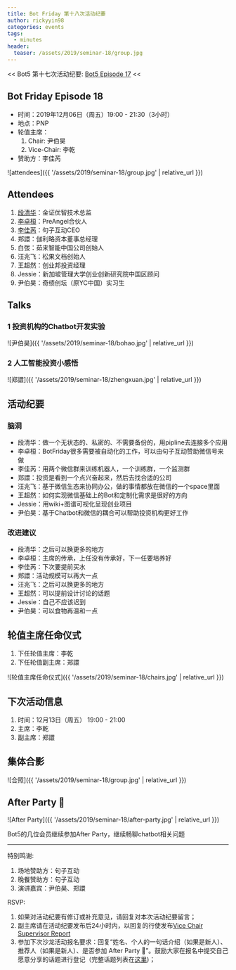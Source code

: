 ```yaml
---
title: Bot Friday 第十八次活动纪要
author: rickyyin98
categories: events
tags:
  - minutes
header:
  teaser: /assets/2019/seminar-18/group.jpg
---
```


<< Bot5 第十七次活动纪要: [Bot5 Episode 17](https://bot5.club/events/seminar-minutes-17) <<

## Bot Friday Episode 18

- 时间：2019年12月06日（周五）19:00 - 21:30（3小时）
- 地点：PNP
- 轮值主席：
    1. Chair: 尹伯昊
    1. Vice-Chair: 李乾
- 赞助方：李佳芮

![attendees]({{ '/assets/2019/seminar-18/group.jpg' | relative_url }})

## Attendees

1. [段清华](/people/qhduan)：金证优智技术总监
2. [李卓桓](/people/huan/)：PreAngel合伙人
3. [李佳芮](/people/lijiarui)：句子互动CEO
4. 郑譞：伽利略资本董事总经理
5. 白弢：茹来智能中国公司创始人
6. 汪兆飞：松果文档创始人
7. 王超然：创业邦投资经理
8. Jessie：新加坡管理大学创业创新研究院中国区顾问
9. 尹伯昊：奇绩创坛（原YC中国）实习生

## Talks

### 1 投资机构的Chatbot开发实验

![尹伯昊]({{ '/assets/2019/seminar-18/bohao.jpg' | relative_url }})

### 2 人工智能投资小感悟

![郑譞]({{ '/assets/2019/seminar-18/zhengxuan.jpg' | relative_url }})

## 活动纪要

### 脑洞

- 段清华：做一个无状态的、私密的、不需要备份的，用pipline去连接多个应用
- 李卓桓：BotFriday很多需要被自动化的工作，可以由句子互动赞助微信号来做
- 李佳芮：用两个微信群来训练机器人，一个训练群，一个监测群
- 郑譞：投资是看到一个点兴奋起来，然后去找合适的公司
- 汪兆飞：基于微信生态来协同办公，做的事情都放在微信的一个space里面
- 王超然：如何实现微信基础上的Bot和定制化需求是很好的方向
- Jessie：用wiki+图谱可视化呈现创业项目
- 尹伯昊：基于Chatbot和微信的耦合可以帮助投资机构更好工作

### 改进建议

- 段清华：之后可以换更多的地方
- 李卓桓：主席的传承，上任没有传承好，下一任要培养好
- 李佳芮：下次要提前买水
- 郑譞：活动规模可以再大一点
- 汪兆飞：之后可以换更多的地方
- 王超然：可以提前设计讨论的话题
- Jessie：自己不应该迟到
- 尹伯昊：可以食物再温和一点

## 轮值主席任命仪式

1. 下任轮值主席：李乾
2. 下任轮值副主席：郑譞

![轮值主席任命仪式]({{ '/assets/2019/seminar-18/chairs.jpg' | relative_url }})

## 下次活动信息

1. 时间：12月13日（周五） 19:00 - 21:00
1. 主席：李乾
1. 副主席：郑譞

## 集体合影

![合照]({{ '/assets/2019/seminar-18/group.jpg' | relative_url }})

## After Party 🍻

![After Party]({{ '/assets/2019/seminar-18/after-party.jpg' | relative_url }})

Bot5的几位会员继续参加After Party，继续畅聊chatbot相关问题

-----

特别鸣谢:

1. 场地赞助方：句子互动
2. 晚餐赞助方：句子互动
3. 演讲嘉宾：尹伯昊、郑譞

RSVP:

1. 如果对活动纪要有修订或补充意见，请回复对本次活动纪要留言；
1. 副主席请在活动纪要发布后24小时内，以回复的行使发布[Vice Chair Supervisor Report](/manuals/chair/#vice-chair-supervisor-report)
1. 参加下次沙龙活动报名要求：回复“姓名、个人的一句话介绍（如果是新人）、推荐人（如果是新人）、是否参加 After Party 🍻”。鼓励大家在报名中提交自己愿意分享的话题进行登记（完整话题列表在[这里](https://www.bot5.club/talks/))；
